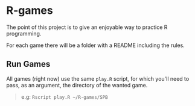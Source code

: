 # R-games

The point of this project is to give an enjoyable way to practice R programming.

For each game there will be a folder with a README including the rules.

## Run Games

All games (right now) use the same `play.R` script, for which you'll need to pass, as an argument, the directory of the wanted game.
> e.g: `Rscript play.R ~/R-games/SPB`
